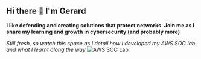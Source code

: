 ## Hi there 👋 I'm Gerard

**I like defending and creating solutions that protect networks. Join me as I share my learning and growth in cybersecurity (and probably more)**

*Still fresh, so watch this space as I  detail how I developed my AWS SOC lab and what I learnt along the way*
![AWS SOC Lab](https://github.com/user-attachments/assets/7a15cf9a-206e-485b-9d75-e14394f159f7)


<!--
**VIR2050/VIR2050** is a ✨ _special_ ✨ repository because its `README.md` (this file) appears on your GitHub profile.

Here are some ideas to get you started:

- 🔭 I’m currently working on ...
- 🌱 I’m currently learning ...
- 👯 I’m looking to collaborate on ...
- 🤔 I’m looking for help with ...
- 💬 Ask me about ...
- 📫 How to reach me: ...
- 😄 Pronouns: ...
- ⚡ Fun fact: ...
-->
